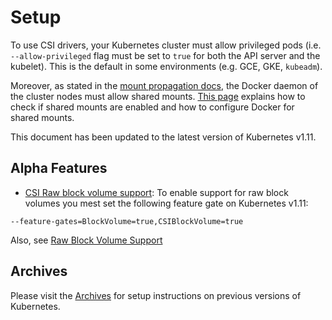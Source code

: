 # Setup

To use CSI drivers, your Kubernetes cluster must allow privileged pods (i.e. `--allow-privileged` flag must be set to `true` for both the API server and the kubelet). This is the default in some environments (e.g. GCE, GKE, `kubeadm`).

Moreover, as stated in the [mount propagation docs][mount-propagation-docs], the Docker daemon of the cluster nodes must allow shared mounts. [This page][docker-shared-mount] explains how to check if shared mounts are enabled and how to configure Docker for shared mounts.

This document has been updated to the latest version of Kubernetes v1.11.

## Alpha Features

* [CSI Raw block volume support][rawvol]: To enable support for raw block volumes
you mest set the following feature gate on Kubernetes v1.11:

```
--feature-gates=BlockVolume=true,CSIBlockVolume=true
```

Also, see [Raw Block Volume Support][rawsupport]

## Archives

Please visit the [Archives](Archive.html) for setup instructions on previous versions of Kubernetes.

[mount-propagation-docs]: https://kubernetes.io/docs/concepts/storage/volumes/#mount-propagation
[docker-shared-mount]: https://docs.portworx.com/knowledgebase/shared-mount-propogation.html
[rawvol]: https://kubernetes.io/docs/concepts/storage/volumes/#csi-raw-block-volume-support
[rawsupport]: https://kubernetes.io/docs/concepts/storage/persistent-volumes/#raw-block-volume-support
